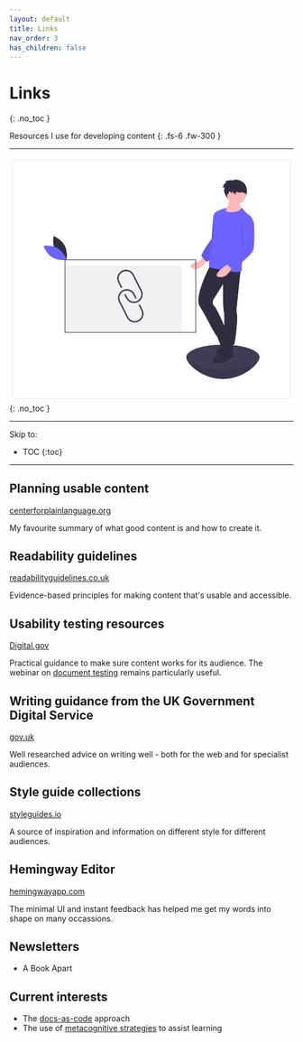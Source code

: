 ```yaml
---
layout: default
title: Links
nav_order: 3
has_children: false
---
```



# Links
{: .no_toc }

Resources I use for developing content
{: .fs-6 .fw-300 }

---

![](/assets/images/undraw_links.png)
{: .no_toc }

---
Skip to:
- TOC
{:toc}

---

## Planning usable content
[centerforplainlanguage.org](https://centerforplainlanguage.org/learning-training/five-steps-plain-language/) 

My favourite summary of what good content is and how to create it.

## Readability guidelines
[readabilityguidelines.co.uk](https://readabilityguidelines.co.uk/)

Evidence-based principles for making content that's usable and accessible.

## Usability testing resources
[Digital.gov](https://digital.gov/topics/usability-testing/)

Practical guidance to make sure content works for its audience. The webinar on [document testing](https://digital.gov/event/2021/04/14/how-testing-your-documents-can-improve-plain-language-compliance/) remains particularly useful.  

## Writing guidance from the UK Government Digital Service 
[gov.uk](https://www.gov.uk/guidance/content-design/writing-for-gov-uk)

Well researched advice on writing well - both for the web and for specialist audiences.

## Style guide collections
[styleguides.io](http://styleguides.io/examples.html#writing)

A source of inspiration and information on different style for different audiences. 

## Hemingway Editor
[hemingwayapp.com](https://hemingwayapp.com)

The minimal UI and instant feedback has helped me get my words into shape on many occassions.

## Newsletters
- A Book Apart

## Current interests
- The [docs-as-code](https://www.writethedocs.org/guide/docs-as-code/) approach
- The use of [metacognitive strategies](https://teaching.cornell.edu/teaching-resources/teaching-cornell-guide/teaching-strategies/metacognitive-strategies-how-people) to assist learning